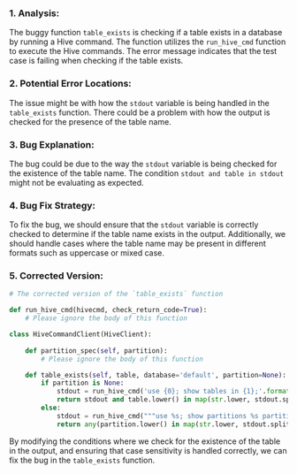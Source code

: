 ### 1. Analysis:
The buggy function `table_exists` is checking if a table exists in a database by running a Hive command. The function utilizes the `run_hive_cmd` function to execute the Hive commands. The error message indicates that the test case is failing when checking if the table exists.

### 2. Potential Error Locations:
The issue might be with how the `stdout` variable is being handled in the `table_exists` function. There could be a problem with how the output is checked for the presence of the table name.

### 3. Bug Explanation:
The bug could be due to the way the `stdout` variable is being checked for the existence of the table name. The condition `stdout and table in stdout` might not be evaluating as expected.

### 4. Bug Fix Strategy:
To fix the bug, we should ensure that the `stdout` variable is correctly checked to determine if the table name exists in the output. Additionally, we should handle cases where the table name may be present in different formats such as uppercase or mixed case.

### 5. Corrected Version:
```python
# The corrected version of the `table_exists` function

def run_hive_cmd(hivecmd, check_return_code=True):
    # Please ignore the body of this function

class HiveCommandClient(HiveClient):
    
    def partition_spec(self, partition):
        # Please ignore the body of this function

    def table_exists(self, table, database='default', partition=None):
        if partition is None:
            stdout = run_hive_cmd('use {0}; show tables in {1};'.format(database, table))
            return stdout and table.lower() in map(str.lower, stdout.split())
        else:
            stdout = run_hive_cmd("""use %s; show partitions %s partition (%s)""" % (database, table, self.partition_spec(partition)))
            return any(partition.lower() in map(str.lower, stdout.split()) for partition in self.partition_spec(partition))
```

By modifying the conditions where we check for the existence of the table in the output, and ensuring that case sensitivity is handled correctly, we can fix the bug in the `table_exists` function.